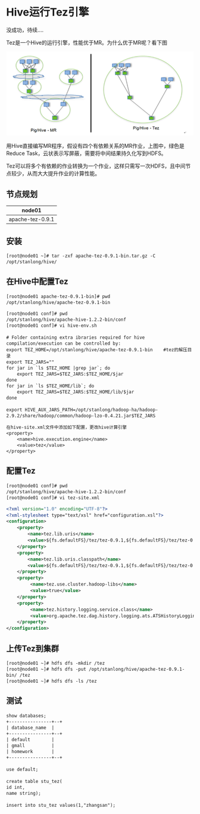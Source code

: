 # Hive运行Tez引擎

没成功，待续....

Tez是一个Hive的运行引擎，性能优于MR。为什么优于MR呢？看下图

![](./doc/08.png)

用Hive直接编写MR程序，假设有四个有依赖关系的MR作业，上图中，绿色是Reduce Task，云状表示写屏蔽，需要将中间结果持久化写到HDFS。

Tez可以将多个有依赖的作业转换为一个作业，这样只需写一次HDFS，且中间节点较少，从而大大提升作业的计算性能。

## 节点规划

| node01           |
| ---------------- |
| apache-tez-0.9.1 |

## 安装

```shell
[root@node01 ~]# tar -zxf apache-tez-0.9.1-bin.tar.gz -C /opt/stanlong/hive/
```

## 在Hive中配置Tez

```shell
[root@node01 apache-tez-0.9.1-bin]# pwd
/opt/stanlong/hive/apache-tez-0.9.1-bin
```

```shell
[root@node01 conf]# pwd
/opt/stanlong/hive/apache-hive-1.2.2-bin/conf
[root@node01 conf]# vi hive-env.sh

# Folder containing extra ibraries required for hive compilation/execution can be controlled by:
export TEZ_HOME=/opt/stanlong/hive/apache-tez-0.9.1-bin    #tez的解压目录
export TEZ_JARS=""
for jar in `ls $TEZ_HOME |grep jar`; do
    export TEZ_JARS=$TEZ_JARS:$TEZ_HOME/$jar
done
for jar in `ls $TEZ_HOME/lib`; do
    export TEZ_JARS=$TEZ_JARS:$TEZ_HOME/lib/$jar
done

export HIVE_AUX_JARS_PATH=/opt/stanlong/hadoop-ha/hadoop-2.9.2/share/hadoop/common/hadoop-lzo-0.4.21.jar$TEZ_JARS
```

```shell
在hive-site.xml文件中添加如下配置，更改hive计算引擎
<property>
    <name>hive.execution.engine</name>
    <value>tez</value>
</property>
```

## 配置Tez

```shell
[root@node01 conf]# pwd
/opt/stanlong/hive/apache-hive-1.2.2-bin/conf
[root@node01 conf]# vi tez-site.xml
```

```xml
<?xml version="1.0" encoding="UTF-8"?>
<?xml-stylesheet type="text/xsl" href="configuration.xsl"?>
<configuration>
    <property>
        <name>tez.lib.uris</name>    
        <value>${fs.defaultFS}/tez/tez-0.9.1,${fs.defaultFS}/tez/tez-0.9.1/lib</value>
    </property>
    <property>
        <name>tez.lib.uris.classpath</name>    	
        <value>${fs.defaultFS}/tez/tez-0.9.1,${fs.defaultFS}/tez/tez-0.9.1/lib</value>
    </property>
    <property>
         <name>tez.use.cluster.hadoop-libs</name>
         <value>true</value>
    </property>
    <property>
         <name>tez.history.logging.service.class</name>        
         <value>org.apache.tez.dag.history.logging.ats.ATSHistoryLoggingService</value>
    </property>
</configuration>
```

## 上传Tez到集群

```shell
[root@node01 ~]# hdfs dfs -mkdir /tez
[root@node01 ~]# hdfs dfs -put /opt/stanlong/hive/apache-tez-0.9.1-bin/ /tez
[root@node01 ~]# hdfs dfs -ls /tez
```

## 测试

```shell
show databases;
+----------------+--+
| database_name  |
+----------------+--+
| default        |
| gmall          |
| homework       |
+----------------+--+

use default;

create table stu_tez(
id int,
name string);

insert into stu_tez values(1,"zhangsan");
```



